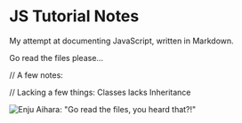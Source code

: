 # JS Tutorial Notes

My attempt at documenting JavaScript, written in Markdown.

Go read the files please...

// A few notes:

// Lacking a few things: Classes lacks Inheritance

![Enju Aihara: "Go read the files, you heard that?!"](https://avatarfiles.alphacoders.com/168/168355.png)

